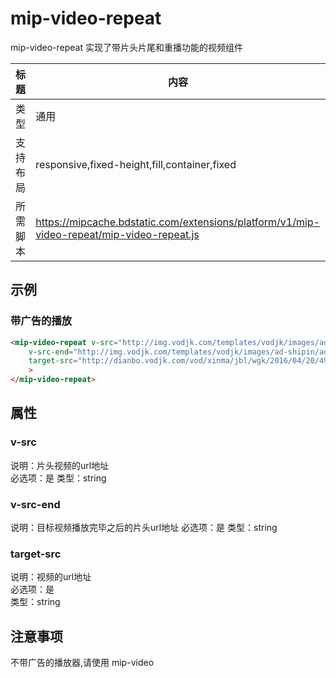 # mip-video-repeat
mip-video-repeat 实现了带片头片尾和重播功能的视频组件

标题|内容
----|----
类型|通用
支持布局|responsive,fixed-height,fill,container,fixed
所需脚本|https://mipcache.bdstatic.com/extensions/platform/v1/mip-video-repeat/mip-video-repeat.js

## 示例

### 带广告的播放
```html
<mip-video-repeat v-src="http://img.vodjk.com/templates/vodjk/images/ad-shipin/ad-pc-qfk.mp4"
    v-src-end="http://img.vodjk.com/templates/vodjk/images/ad-shipin/ad-pc-qfk.mp4"
    target-src="http://dianbo.vodjk.com/vod/xinma/jbl/wgk/2016/04/20/499DBA6FFCD74fc195C4C59859BDA08C.mp4"
    >
</mip-video-repeat>
``` 

## 属性

### v-src
说明：片头视频的url地址  
必选项：是
类型：string

### v-src-end
说明：目标视频播放完毕之后的片头url地址
必选项：是
类型：string

### target-src
说明：视频的url地址    
必选项：是  
类型：string

## 注意事项  
不带广告的播放器,请使用 mip-video
